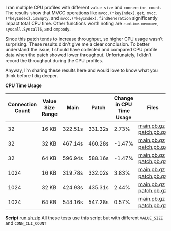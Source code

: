 I ran multiple CPU profiles with different `value size` and `connection count`. The results show that MVCC operations
like `mvcc.(*keyIndex).get`, `mvcc.(*keyIndex).isEmpty`, and `mvcc.(*keyIndex).findGeneration` significantly impact
total CPU time. Other functions worth noting are `runtime.memmove`, `syscall.Syscall6`, and `cmpbody`.

Since this patch tends to increase throughput, so higher CPU usage wasn’t surprising. These results didn't give me a
clear conclusion. To better understand the issue, I should have collected and compared CPU profile data when the patch
showed lower throughput. Unfortunately, I didn't record the throughput during the CPU profiles.

Anyway, I’m sharing these results here and would love to know what you think before I dig deeper.

**CPU Time Usage**

| Connection Count | Value Size Range | Main    | Patch   | Change in CPU Time Usage | Files                                                                                                                                                                     |
|------------------|------------------|---------|---------|--------------------------|---------------------------------------------------------------------------------------------------------------------------------------------------------------------------|
| 32               | 16 KB            | 322.51s | 331.32s | 2.73%                    | [main.pb.gz](https://github.com/user-attachments/files/16144448/main.pb.gz) [patch.pb.gz](https://github.com/user-attachments/files/16144452/patch.pb.gz)                 |
| 32               | 32 KB            | 467.14s | 460.28s | -1.47%                   | [main.pb.gz](https://github.com/user-attachments/files/16144290/main.pb.gz) [patch.pb.gz](https://github.com/user-attachments/files/16144291/patch.pb.gz)                 |
| 32               | 64 KB            | 596.94s | 588.16s | -1.47%                   | [main.pb.gz](https://github.com/user-attachments/files/16144299/main.pb.gz) [patch.pb.gz](https://github.com/user-attachments/files/16144300/patch.pb.gz)                 |
| 1024             | 16 KB            | 319.78s | 332.02s | 3.83%                    | [main.pb.gz](https://github.com/user-attachments/files/16144311/main-1024-14.pb.gz) [patch.pb.gz](https://github.com/user-attachments/files/16144313/patch-1024-14.pb.gz) |
| 1024             | 32 KB            | 424.93s | 435.31s | 2.44%                    | [main.pb.gz](https://github.com/user-attachments/files/16144316/main-1024-15.pb.gz) [patch.pb.gz](https://github.com/user-attachments/files/16144317/patch-1024-15.pb.gz) |
| 1024             | 64 KB            | 544.16s | 547.28s | 0.57%                    | [main.pb.gz](https://github.com/user-attachments/files/16144330/main-1024-16.pb.gz) [patch.pb.gz](https://github.com/user-attachments/files/16144333/patch-1024-16.pb.gz) |

**Script**
[run.sh.zip](https://github.com/user-attachments/files/16144338/run.sh.zip)
All these tests use this script but with different `VALUE_SIZE` and `CONN_CLI_COUNT`

